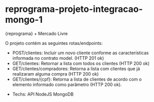# reprograma-projeto-integracao-mongo-1
{reprograma} + Mercado Livre

O projeto contém as seguintes rotas/endpoints:
* POST/clientes:
Incluir um novo cliente conforme as características informada no contrato model. (HTTP 201 ok)
* GET/clientes:
Retornar a lista com todos os clientes (HTTP 200 ok)
* GET/clientes/compradores:
Retorna a lista com clientes que já realizaram alguma compra (HTTP 200 ok)
* GET/clientes/{cpf}:
Retorna a lista de clientes de acordo com o elemento informado como parâmetro (HTTP 200 ok).

- Techs:
API
NodeJS
MongoDB
